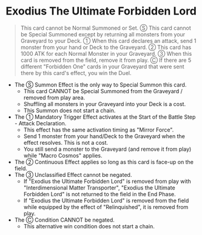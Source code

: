 # Exodius The Ultimate Forbidden Lord

> This card cannot be Normal Summoned or Set. Ⓢ This card cannot be Special Summoned except by returning all monsters from your Graveyard to your Deck. ① When this card declares an attack, send 1 monster from your hand or Deck to the Graveyard. ② This card has 1000 ATK for each Normal Monster in your Graveyard. ③ When this card is removed from the field, remove it from play. Ⓒ If there are 5 different "Forbidden One" cards in your Graveyard that were sent there by this card's effect, you win the Duel.

*   The Ⓢ Summon Effect is the only way to Special Summon this card.
    *   This card CANNOT be Special Summoned from the Graveyard / removed from play area.
    *   Shuffling all monsters in your Graveyard into your Deck is a cost.
    *   This Summon does not start a chain.
*   The ① Mandatory Trigger Effect activates at the Start of the Battle Step - Attack Declaration.
    *   This effect has the same activation timing as "Mirror Force".
    *   Send 1 monster from your hand/Deck to the Graveyard when the effect resolves. This is not a cost.
    *   You still send a monster to the Graveyard (and remove it from play) while "Macro Cosmos" applies.
*   The ② Continuous Effect applies so long as this card is face-up on the field.
*   The ③ Unclassified Effect cannot be negated.
    *   If "Exodius the Ultimate Forbidden Lord" is removed from play with "Interdimensional Matter Transporter", "Exodius the Ultimate Forbidden Lord" is not returned to the field in the End Phase.
    *   If "Exodius the Ultimate Forbidden Lord" is removed from the field while equipped by the effect of "Relinquished", it is removed from play.
*   The Ⓒ Condition CANNOT be negated.
    *   This alternative win condition does not start a chain.
